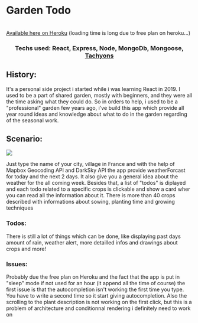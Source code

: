 <h1>Garden Todo</h1>
<br>
<a href="https://gardentodo.herokuapp.com/">Available here on Heroku</a> (loading time is long due to free plan on heroku...)

<h3 align="center">Techs used: React, Express, Node, MongoDb, Mongoose, <a href="tachyons.io">Tachyons</a></h3>

<h2>History:</h2>
<p>It's a personal side project i started while i was learning React in 2019. I used to be a part of shared garden, mostly with beginners, and they were all the time asking what they could do. So in orders to help, i used to be a "professional" garden few years ago, i've build this app which provide all year round ideas and knowledge about what to do in the garden regarding of the seasonal work.</p>

<h2>Scenario:</h2>
<p>
 <img src="src/demo.gif"/>
</p>
<p>Just type the name of your city, village in France and with the help of Mapbox Geocoding API and DarkSky API the app provide weatherForcast for today and the next 2 days. It also give you a general idea about the weather for the all coming week. Besides that, a list of "todos" is diplayed and each todo related to a specific crops is clickable and show a card wher you can read all the information about it. There is more than 40 crops described with informations about sowing, planting time and growing techniques</p>

<h3>Todos:</h3>
There is still a lot of things which can be done, like displaying past days amount of rain, weather alert, more detailled infos and drawings about crops and more!
 
<h3>Issues:</h3>
Probably due the free plan on Heroku and the fact that the app is put in "sleep" mode if not used for an hour (it append all the time of course) the first issue is that the autocompletion isn't working the first time you type. You have to write a second time so it start giving autocompletion.
Also the scrolling to the plant description is not working on the first click, but this is a problem of architecture and conditionnal rendering i definitely need to work on
